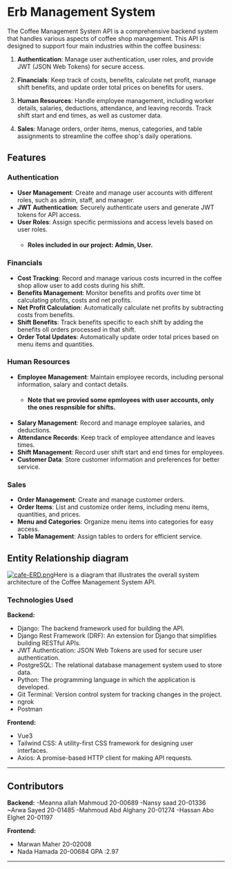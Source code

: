 
# Erb Management System 

The Coffee Management System API is a comprehensive backend system that handles various aspects of coffee shop management. This API is designed to support four main industries within the coffee business:

1. **Authentication**: Manage user authentication, user roles, and provide JWT (JSON Web Tokens) for secure access.

2. **Financials**: Keep track of costs, benefits, calculate net profit, manage shift benefits, and update order total prices on benefits for users.

3. **Human Resources**: Handle employee management, including worker details, salaries, deductions, attendance, and leaving records. Track shift start and end times, as well as customer data.

4. **Sales**: Manage orders, order items, menus, categories, and table assignments to streamline the coffee shop's daily operations.

## Features

### Authentication

- **User Management**: Create and manage user accounts with different roles, such as admin, staff, and manager.
- **JWT Authentication**: Securely authenticate users and generate JWT tokens for API access.
- **User Roles**: Assign specific permissions and access levels based on user roles.
   - #### Roles included in our project: Admin, User.  

### Financials

- **Cost Tracking**: Record and manage various costs incurred in the coffee shop allow user to add costs during his shift.
- **Benefits Management**: Monitor benefits and profits over time bt calculating ptofits, costs and net profits.
- **Net Profit Calculation**: Automatically calculate net profits by subtracting costs from benefits.
- **Shift Benefits**: Track benefits specific to each shift by adding the benefits oll orders processed in that shift.
- **Order Total Updates**: Automatically update order total prices based on menu items and quantities.

### Human Resources

- **Employee Management**: Maintain employee records, including personal information, salary and contact details.
   - #### Note that we provied some epmloyees with user accounts, only the ones respnsible for shifts. 
- **Salary Management**: Record and manage employee salaries, and deductions.
- **Attendance Records**: Keep track of employee attendance and leaves times.
- **Shift Management**: Record user shift start and end times for employees.
- **Customer Data**: Store customer information and preferences for better service.

### Sales

- **Order Management**: Create and manage customer orders.
- **Order Items**: List and customize order items, including menu items, quantities, and prices.
- **Menu and Categories**: Organize menu items into categories for easy access.
- **Table Management**: Assign tables to orders for efficient service.

## Entity Relationship diagram 
[![cafe-ERD.png](https://i.postimg.cc/VNDsKpp0/cafe-ERD.png)](https://postimg.cc/JyHWn61R)Here is a diagram that illustrates the overall system architecture of the Coffee Management System API.


### Technologies Used

**Backend:**
- Django: The backend framework used for building the API.
- Django Rest Framework (DRF): An extension for Django that simplifies building RESTful APIs.
- JWT Authentication: JSON Web Tokens are used for secure user authentication.
- PostgreSQL: The relational database management system used to store data.
- Python: The programming language in which the application is developed.
- Git Terminal: Version control system for tracking changes in the project.
- ngrok
- Postman

**Frontend:**
- Vue3
- Tailwind CSS: A utility-first CSS framework for designing user interfaces.
- Axios: A promise-based HTTP client for making API requests.
---
## Contributors

**Backend:**
-Meanna allah Mahmoud 20-00689
-Nansy saad  20-01336
~Arwa Sayed 20-01485
-Mahmoud Abd Alghany 20-01274
-Hassan Abo Elghet 20-01197

**Frontend:**
- Marwan Maher 20-02008
- Nada Hamada  20-00684 GPA :2.97
---
